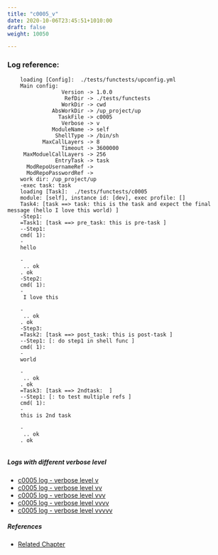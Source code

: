 ```yaml
---
title: "c0005_v"
date: 2020-10-06T23:45:51+1010:00
draft: false
weight: 10050

---
```


### Log reference: <no value>

```
    loading [Config]:  ./tests/functests/upconfig.yml
    Main config:
                 Version -> 1.0.0
                  RefDir -> ./tests/functests
                 WorkDir -> cwd
              AbsWorkDir -> /up_project/up
                TaskFile -> c0005
                 Verbose -> v
              ModuleName -> self
               ShellType -> /bin/sh
           MaxCallLayers -> 8
                 Timeout -> 3600000
     MaxModuelCallLayers -> 256
               EntryTask -> task
      ModRepoUsernameRef -> 
      ModRepoPasswordRef -> 
    work dir: /up_project/up
    -exec task: task
    loading [Task]:  ./tests/functests/c0005
    module: [self], instance id: [dev], exec profile: []
    Task4: [task ==> task: this is the task and expect the final message (hello I love this world) ]
    -Step1:
    =Task1: [task ==> pre_task: this is pre-task ]
    --Step1:
    cmd( 1):
    -
    hello
    
    -
     .. ok
    . ok
    -Step2:
    cmd( 1):
    -
     I love this 
    
    -
     .. ok
    . ok
    -Step3:
    =Task2: [task ==> post_task: this is post-task ]
    --Step1: [: do step1 in shell func ]
    cmd( 1):
    -
    world
    
    -
     .. ok
    . ok
    =Task3: [task ==> 2ndtask:  ]
    --Step1: [: to test multiple refs ]
    cmd( 1):
    -
    this is 2nd task
    
    -
     .. ok
    . ok
    
```

##### Logs with different verbose level
* [c0005 log - verbose level v](../../logs/c0005_v)
* [c0005 log - verbose level vv](../../logs/c0005_vv)
* [c0005 log - verbose level vvv](../../logs/c0005_vvv)
* [c0005 log - verbose level vvvv](../../logs/c0005_vvvv)
* [c0005 log - verbose level vvvvv](../../logs/c0005_vvvvv)

##### References
* [Related Chapter](../../quick-start/c0005)
